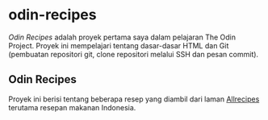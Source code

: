 # odin-recipes
<em>Odin Recipes</em> adalah proyek pertama saya dalam pelajaran The Odin Project. Proyek ini mempelajari tentang dasar-dasar HTML dan Git (pembuatan repositori git, clone repositori melalui SSH dan pesan commit).
## Odin Recipes
Proyek ini berisi tentang beberapa resep yang diambil dari laman [Allrecipes](https://www.allrecipes.com/) terutama resepan makanan Indonesia.